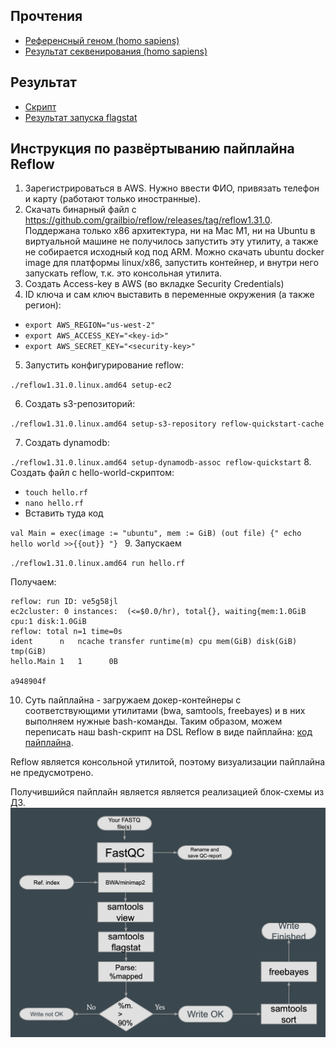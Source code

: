 ## Прочтения
- [Референсный геном (homo sapiens)](https://hgdownload.soe.ucsc.edu/goldenPath/hg38/bigZips/hg38.fa.gz)
- [Результат секвенирования (homo sapiens)](https://www.ebi.ac.uk/ena/browser/view/SRR12799740?show=reads)

## Результат
- [Скрипт](do_alg.sh)
- [Результат запуска flagstat](flagstat.txt)

## Инструкция по развёртыванию пайплайна Reflow
1. Зарегистрироваться в AWS. Нужно ввести ФИО, привязать телефон и карту (работают только иностранные).
2. Скачать бинарный файл с https://github.com/grailbio/reflow/releases/tag/reflow1.31.0.
Поддержана только x86 архитектура, ни на Mac M1, ни на Ubuntu в виртуальной машине не получилось запустить эту утилиту,
а также не собирается исходный код под ARM. 
Можно скачать ubuntu docker image для платформы linux/x86, 
запустить контейнер, и внутри него запускать reflow, т.к. это консольная утилита.
3. Создать Access-key в AWS (во вкладке Security Credentials)
4. ID ключа и сам ключ выставить в переменные окружения (а также регион):
- `export AWS_REGION="us-west-2"` 
- `export AWS_ACCESS_KEY="<key-id>"` 
- `export AWS_SECRET_KEY="<security-key>"`
5. Запустить конфигурирование reflow:

`./reflow1.31.0.linux.amd64 setup-ec2`

6. Создать s3-репозиторий:

`./reflow1.31.0.linux.amd64 setup-s3-repository reflow-quickstart-cache`

7. Создать dynamodb:

`./reflow1.31.0.linux.amd64 setup-dynamodb-assoc reflow-quickstart`
8. Создать файл с hello-world-скриптом:
- `touch hello.rf`
- `nano hello.rf`
- Вставить туда код

`val Main = exec(image := "ubuntu", mem := GiB) (out file) {"
echo hello world >>{{out}}
"}
`
9. Запускаем

`./reflow1.31.0.linux.amd64 run hello.rf`

Получаем:
```
reflow: run ID: ve5g58jl
ec2cluster: 0 instances:  (<=$0.0/hr), total{}, waiting{mem:1.0GiB cpu:1 disk:1.0GiB
reflow: total n=1 time=0s
ident      n   ncache transfer runtime(m) cpu mem(GiB) disk(GiB) tmp(GiB)
hello.Main 1   1      0B

a948904f
```

10. Суть пайплайна - загружаем докер-контейнеры с соответствующими утилитами
(bwa, samtools, freebayes) и в них выполняем нужные bash-команды.
Таким образом, можем переписать наш bash-скрипт на DSL Reflow в виде пайплайна:
[код пайплайна](do_alg.rf).

Reflow является консольной утилитой, поэтому визуализации пайплайна не предусмотрено.

Получившийся пайплайн является является реализацией блок-схемы из ДЗ.
![pipeline](pipeline.png)
